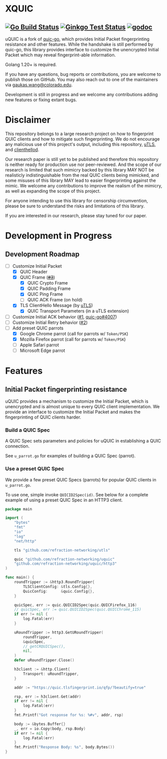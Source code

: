 # XQUIC

[![Go Build Status](https://github.com/refraction-networking/uquic/actions/workflows/go_build.yml/badge.svg?branch=master)](https://github.com/refraction-networking/uquic/actions/workflows/go_build.yml)
[![Ginkgo Test Status](https://github.com/refraction-networking/uquic/actions/workflows/ginkgo_test.yml/badge.svg?branch=master)](https://github.com/refraction-networking/uquic/actions/workflows/ginkgo_test.yml)
[![godoc](https://img.shields.io/badge/godoc-reference-blue.svg)](https://godoc.org/github.com/refraction-networking/uquic)
---
uQUIC is a fork of [quic-go](https://github.com/quic-go/quic-go), which provides Initial Packet fingerprinting resistance and other features. While the handshake is still performed by quic-go, this library provides interface to customize the unencrypted Initial Packet which may reveal fingerprint-able information. 

Golang 1.20+ is required.

If you have any questions, bug reports or contributions, you are welcome to publish those on GitHub. You may also reach out to one of the maintainers via gaukas.wang@colorado.edu.

Development is still in progress and we welcome any contributions adding new features or fixing extant bugs.

# Disclaimer
This repository belongs to a large research project on how to fingerprint QUIC clients and how to mitigate such fingerprinting. We do not encourage any malicious use of this project's output, including this repository, [uTLS](https://github.com/refraction-networking/utls), and [clienthellod](https://github.com/gaukas/clienthellod).

Our research paper is still yet to be published and therefore this repository is neither ready for production use nor peer-reviewed. And the scope of our research is limited that such mimicry backed by this library MAY NOT be realisticly indistinguishable from the real QUIC clients being mimicked, and some misuses of this library MAY lead to easier fingerprinting against the mimic. We welcome any contributions to improve the realism of the mimicry, as well as expanding the scope of this project. 

For anyone intending to use this library for censorship circumvention, please be sure to understand the risks and limitations of this library. 

If you are interested in our research, please stay tuned for our paper.

# Development in Progress
## Development Roadmap
- [ ] Customize Initial Packet 
	- [x] QUIC Header 
	- [x] QUIC Frame (~~[#3](https://github.com/refraction-networking/uquic/issues/3)~~)
		- [x] QUIC Crypto Frame
		- [x] QUIC Padding Frame
		- [x] QUIC Ping Frame
		- [ ] QUIC ACK Frame (on hold)
	- [x] TLS ClientHello Message (by [uTLS](https://github.com/refraction-networking/utls))
		- [x] QUIC Transport Parameters (in a uTLS extension)
- [ ] Customize Initial ACK behavior ([#1](https://github.com/refraction-networking/uquic/issues/1), [quic-go#4007](https://github.com/quic-go/quic-go/issues/4007))
- [ ] Customize Initial Retry behavior ([#2](https://github.com/refraction-networking/uquic/issues/2))
- [ ] Add preset QUIC parrots
	- [x] Google Chrome parrot (call for parrots w/ `Token/PSK`)
	- [x] Mozilla Firefox parrot (call for parrots w/ `Token/PSK`)
	- [ ] Apple Safari parrot
	- [ ] Microsoft Edge parrot

# Features
## Initial Packet fingerprinting resistance
uQUIC provides a mechanism to customize the Initial Packet, which is unencrypted and is almost unique to every QUIC client implementation. We provide an interface to customize the Initial Packet and makes the fingerprinting of QUIC clients harder.

### Build a QUIC Spec
A QUIC Spec sets parameters and policies for uQUIC in establishing a QUIC connection. 

See `u_parrot.go` for examples of building a QUIC Spec (parrot).

### Use a preset QUIC Spec
We provide a few preset QUIC Specs (parrots) for popular QUIC clients in `u_parrot.go`.

To use one, simple invoke `QUICID2Spec(id)`. See below for a complete example of using a preset QUIC Spec in an HTTP3 client.

```go
package main

import (
	"bytes"
	"fmt"
	"io"
	"log"
	"net/http"

	tls "github.com/refraction-networking/utls"

	quic "github.com/refraction-networking/uquic"
	"github.com/refraction-networking/uquic/http3"
)

func main() {
	roundTripper := &http3.RoundTripper{
		TLSClientConfig: &tls.Config{},
		QuicConfig:      &quic.Config{},
	}

	quicSpec, err := quic.QUICID2Spec(quic.QUICFirefox_116)
	// quicSpec, err := quic.QUICID2Spec(quic.QUICChrome_115)
	if err != nil {
		log.Fatal(err)
	}

	uRoundTripper := http3.GetURoundTripper(
		roundTripper,
		&quicSpec,
		// getCRQUICSpec(),
		nil,
	)
	defer uRoundTripper.Close()

	h3client := &http.Client{
		Transport: uRoundTripper,
	}

	addr := "https://quic.tlsfingerprint.io/qfp/?beautify=true"

	rsp, err := h3client.Get(addr)
	if err != nil {
		log.Fatal(err)
	}
	fmt.Printf("Got response for %s: %#v", addr, rsp)

	body := &bytes.Buffer{}
	_, err = io.Copy(body, rsp.Body)
	if err != nil {
		log.Fatal(err)
	}
	fmt.Printf("Response Body: %s", body.Bytes())
}
```
